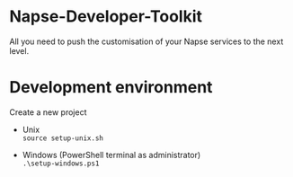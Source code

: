 # Napse-Developer-Toolkit
All you need to push the customisation of your Napse services to the next level.

# Development environment


Create a new project
 
- Unix \
```source setup-unix.sh```

- Windows (PowerShell terminal as administrator)\
```.\setup-windows.ps1```
